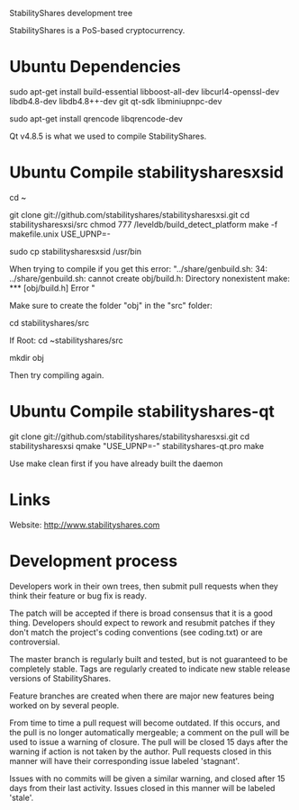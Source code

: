 
StabilityShares development tree

StabilityShares is a PoS-based cryptocurrency.

Ubuntu Dependencies
===================
sudo apt-get install build-essential libboost-all-dev libcurl4-openssl-dev libdb4.8-dev libdb4.8++-dev git qt-sdk libminiupnpc-dev

sudo apt-get install qrencode libqrencode-dev 

Qt v4.8.5 is what we used to compile StabilityShares.

Ubuntu Compile stabilitysharesxsid
========================
cd ~

git clone git://github.com/stabilityshares/stabilitysharesxsi.git
cd stabilitysharesxsi/src
chmod 777 /leveldb/build_detect_platform
make -f makefile.unix USE_UPNP=-

sudo cp stabilitysharesxsid /usr/bin


When trying to compile if you get this error: "../share/genbuild.sh: 34: ../share/genbuild.sh: cannot create obj/build.h: Directory nonexistent
make: *** [obj/build.h] Error "

Make sure to create the folder "obj" in the "src" folder:

cd stabilityshares/src

If Root: cd ~stabilityshares/src

mkdir obj

Then try compiling again.


Ubuntu Compile stabilityshares-qt
========================

git clone git://github.com/stabilityshares/stabilitysharesxsi.git
cd stabilitysharesxsi
qmake "USE_UPNP=-" stabilityshares-qt.pro
make

Use make clean first if you have already built the daemon

Links
======

Website: http://www.stabilityshares.com


Development process
===========================

Developers work in their own trees, then submit pull requests when
they think their feature or bug fix is ready.

The patch will be accepted if there is broad consensus that it is a
good thing.  Developers should expect to rework and resubmit patches
if they don't match the project's coding conventions (see coding.txt)
or are controversial.

The master branch is regularly built and tested, but is not guaranteed
to be completely stable. Tags are regularly created to indicate new
stable release versions of StabilityShares.

Feature branches are created when there are major new features being
worked on by several people.

From time to time a pull request will become outdated. If this occurs, and
the pull is no longer automatically mergeable; a comment on the pull will
be used to issue a warning of closure. The pull will be closed 15 days
after the warning if action is not taken by the author. Pull requests closed
in this manner will have their corresponding issue labeled 'stagnant'.

Issues with no commits will be given a similar warning, and closed after
15 days from their last activity. Issues closed in this manner will be 
labeled 'stale'.
